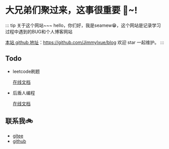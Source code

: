 # 大兄弟们聚过来，这事很重要 🎉~!

::: tip 关于这个网站~~~
hello，你们好，我是seamew😁，这个网站是记录学习过程中遇到的BUG和个人博客网站

[本站 github 地址](https://github.com/Jimmylxue/blog)：https://github.com/Jimmylxue/blog 欢迎 star 一起维护。
:::

## Todo

- leetcode刷题

  [在线文档](https://www.programmercarl.com/)

- 后盾人编程
  
  [在线文档](https://doc.houdunren.com/)


## 联系我🚲

- [gitee](https://gitee.com/sun1040084806)
- [github](https://github.com/Sun1040084806)




